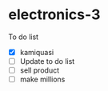 # electronics-3

To do list

- [x] kamiquasi
- [ ] Update to do list
- [ ] sell product
- [ ] make millions
